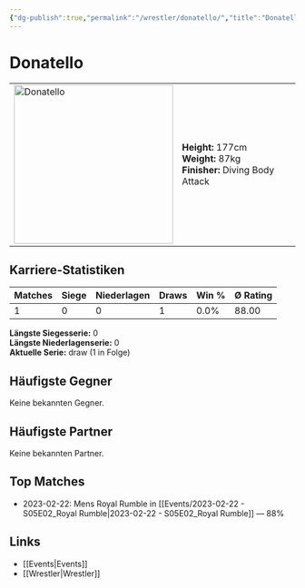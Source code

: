 ```yaml
---
{"dg-publish":true,"permalink":"/wrestler/donatello/","title":"Donatello","tags":["wrestler"],"noteIcon":""}
---
```



# Donatello

<table>
        <tr>
        <td><img src="https://github.com/CptSpaulding1980/choke-slam-wrestling/releases/download/images/Donatello.png" width="280" alt="Donatello"></td>
        <td>
        <b>Height:</b> 177cm<br>
        <b>Weight:</b> 87kg<br>
        <b>Finisher:</b> Diving Body Attack<br>
        </td>
        </tr>
        </table>
        
## Karriere-Statistiken

| Matches | Siege | Niederlagen | Draws | Win % | Ø Rating |
|---------|-------|-------------|-------|-------|-----------|
| 1 | 0 | 0 | 1 | 0.0% | 88.00 |

**Längste Siegesserie:** 0<br>**Längste Niederlagenserie:** 0<br>**Aktuelle Serie:** draw (1 in Folge)


## Häufigste Gegner
Keine bekannten Gegner.

## Häufigste Partner
Keine bekannten Partner.

## Top Matches
- 2023-02-22: Mens Royal Rumble in [[Events/2023-02-22 - S05E02_Royal Rumble\|2023-02-22 - S05E02_Royal Rumble]] — 88%

## Links
- [[Events\|Events]]
- [[Wrestler\|Wrestler]]
